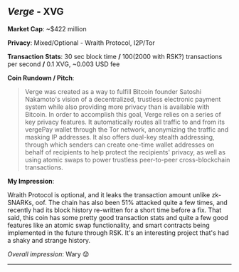 
## *Verge* - XVG

**Market Cap**: ~$422 million

**Privacy**: Mixed/Optional - Wraith Protocol, I2P/Tor 

**Transaction Stats**: 30 sec block time **/** 100(2000 with RSK?) transactions per second **/** 0.1 XVG, ~0.003 USD fee

**Coin Rundown / Pitch**: 

> Verge was created as a way to fulfill Bitcoin founder Satoshi Nakamoto's vision of a decentralized, trustless electronic payment system while also providing more privacy than is available with Bitcoin. In order to accomplish this goal, Verge relies on a series of key privacy features. It automatically routes all traffic to and from its vergePay wallet through the Tor network, anonymizing the traffic and masking IP addresses. It also offers dual-key stealth addressing, through which senders can create one-time wallet addresses on behalf of recipients to help protect the recipients' privacy, as well as using atomic swaps to power trustless peer-to-peer cross-blockchain transactions.

**My Impression**: 

Wraith Protocol is optional, and it leaks the transaction amount unlike zk-SNARKs, oof. The chain has also been 51% attacked quite a few times, and recently had its block history re-written for a short time before a fix. That said, this coin has some pretty good transaction stats and quite a few good features like an atomic swap functionality, and smart contracts being implemented in the future through RSK. It's an interesting project that's had a shaky and strange history.

*Overall impression*: Wary 😟

---
